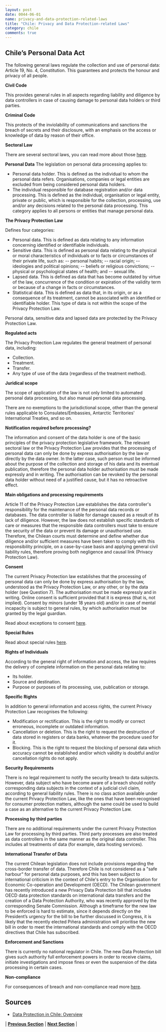 ```yaml
---
layout: post
date: 0044-06-01
name: privacy-and-data-protection-related-laws
title: "Chile: Privacy and Data Protection-related Laws"
category: chile
comments: true
---
```


## Chile’s Personal Data Act

The following general laws regulate the collection and use of personal data: Article 19, No. 4, Constitution. This guarantees and protects the honour and privacy of all people.

**Civil Code**

This provides general rules in all aspects regarding liability and diligence by data controllers in case of causing damage to personal data holders or third parties.

**Criminal Code**

This protects of the inviolability of communications and sanctions the breach of secrets and their disclosure, with an emphasis on the access or knowledge of data by reason of their office.

**Sectoral Law**

There are several sectoral laws, you can read more about those [here](https://uk.practicallaw.thomsonreuters.com/w-012-7178?transitionType=Default&contextData=(sc.Default)&firstPage=true&comp=pluk&bhcp=1).

**Personal Data**
The legislation on personal data processing applies to:
- Personal data holder. This is defined as the individual to whom the personal data refers. Organisations, companies or legal entities are excluded from being considered personal data holders.
- The individual responsible for database registration and/or data processing. This is defined as the individual, organisation or legal entity, private or public, which is responsible for the collection, processing, use and/or any decisions related to the personal data processing. This category applies to all persons or entities that manage personal data.

**The Privacy Protection Law**

Defines four categories:
- Personal data. This is defined as data relating to any information concerning identified or identifiable individuals.
- Sensitive data. This is defined as personal data relating to the physical or moral characteristics of individuals or to facts or circumstances of their private life, such as:
-- personal habits;
-- racial origin;
-- ideologies and political opinions;
-- beliefs or religious convictions;
-- physical or psychological states of health; and
-- sexual life.
- Lapsed data. This is defined as data that has become outdated by virtue of the law, concurrence of the condition or expiration of the validity term or because of a change in facts or circumstances.
- Statistical data. This is defined as data that, in its origin, or as a consequence of its treatment, cannot be associated with an identified or identifiable holder. This type of data is not within the scope of the Privacy Protection Law.

Personal data, sensitive data and lapsed data are protected by the Privacy Protection Law.

**Regulated acts**

The Privacy Protection Law regulates the general treatment of personal data, including:
- Collection.
- Treatment.
- Transfer.
- Any type of use of the data (regardless of the treatment method).

**Juridical scope**

The scope of application of the law is not only limited to automated personal data processing, but also manual personal data processing.

There are no exemptions to the jurisdictional scope, other than the general rules applicable to Consulates/Embassies, Antarctic Territories' International Treaties, and so on.

**Notification required before processing?**

The information and consent of the data holder is one of the basic principles of the privacy protection legislative framework. The relevant sectoral law or the Privacy Protection Law provides that the processing of personal data can only be done by express authorisation by the law or directly by the data owner. In the latter case, such person must be informed about the purpose of the collection and storage of his data and its eventual publication, therefore the personal data holder authorisation must be made expressly and in writing. The authorisation can be revoked by the personal data holder without need of a justified cause, but it has no retroactive effect.

**Main obligations and processing requirements**

Article 11 of the Privacy Protection Law establishes the data controller's responsibility for the maintenance of the personal data records or databases. The data controller is liable for damage caused as a result of its lack of diligence. However, the law does not establish specific standards of care or measures that the responsible data controllers must take to ensure the security of the data or prevent its damage or unauthorised use. Therefore, the Chilean courts must determine and define whether due diligence and/or sufficient measures have been taken to comply with this responsibility principle, on a case-by-case basis and applying general civil liability rules, therefore proving both negligence and causal link (Privacy Protection Law).

**Consent**

The current Privacy Protection law establishes that the processing of personal data can only be done by express authorisation by the law, understood as the Privacy Protection Law, or any other, or by the data holder (see Question 7). The authorisation must be made expressly and in writing. Online consent is sufficient provided that it is express (that is, not implied). Consent by minors (under 18 years old) and/or in case of mental incapacity is subject to general rules, by which authorisation must be granted by the legal guardian.

Read about exceptions to consent [here](https://uk.practicallaw.thomsonreuters.com/w-012-7178?transitionType=Default&contextData=(sc.Default)&firstPage=true&comp=pluk&bhcp=1).

**Special Rules**

Read about special rules [here](https://uk.practicallaw.thomsonreuters.com/w-012-7178?transitionType=Default&contextData=(sc.Default)&firstPage=true&comp=pluk&bhcp=1).

**Rights of Individuals**

According to the general right of information and access, the law requires the delivery of complete information on the personal data relating to:
- Its holder.
- Source and destination.
- Purpose or purposes of its processing, use, publication or storage.

**Specific Rights**

In addition to general information and access rights, the current Privacy Protection Law recognises the following:
- Modification or rectification. This is the right to modify or correct erroneous, incomplete or outdated information.
- Cancellation or deletion. This is the right to request the destruction of data stored in registers or data banks, whatever the procedure used for it.
- Blocking. This is the right to request the blocking of personal data which accuracy cannot be established and/or which validity is doubtful and/or cancellation rights do not apply.

**Security Requirements**

There is no legal requirement to notify the security breach to data subjects. However, data subject who have become aware of a breach should notify corresponding data subjects in the context of a judicial civil claim, according to general liability rules. There is no class action available under the current Privacy Protection Law, like the ones that have been recognised for consumer protection matters, although the same could be used to build a case as an alternative to the current Privacy Protection Law.

**Processing by third parties**

There are no additional requirements under the current Privacy Protection Law for processing by third parties. Third party processes are also treated as data controllers in the same manner as the original data controller. This includes all treatments of data (for example, data hosting services).

**International Transfer of Data**

The current Chilean legislation does not include provisions regarding the cross-border transfer of data. Therefore Chile is not considered as a "safe harbour" for personal data purposes, and this has been subject to international criticism in the context of Chile's entry to the Organisation for Economic Co-operation and Development (OECD). The Chilean government has recently introduced a new Privacy Data Protection bill that includes OECD data protection standards on international data transfers and the creation of a Data Protection Authority, who was recently approved by the corresponding Senate Commission. Although a timeframe for the new law to be enforced is hard to estimate, since it depends directly on the President’s urgency for the bill to be further discussed in Congress, it is likely that the recently elected Piñera administration will prioritise the new bill in order to meet the international standards and comply with the OECD directives that Chile has subscribed.

**Enforcement and Sanctions**

There is currently no national regulator in Chile. The new Data Protection bill gives such authority full enforcement powers in order to receive claims, initiate investigations and impose fines or even the suspension of the data processing in certain cases.

**Non-compliance**

For consequences of breach and non-compliance read more [here](https://uk.practicallaw.thomsonreuters.com/w-012-7178?transitionType=Default&contextData=(sc.Default)&firstPage=true&comp=pluk&bhcp=1).

## Sources

- [Data Protection in Chile: Overview](https://uk.practicallaw.thomsonreuters.com/w-012-7178?transitionType=Default&contextData=(sc.Default)&firstPage=true&comp=pluk&bhcp=1)


| **[Previous Section](https://neo-project.github.io/global-blockchain-compliance-hub//chile/chile-securities-related-laws.html)** | **[Next Section](https://neo-project.github.io/global-blockchain-compliance-hub//chile/chile-final-liability.html)** |
